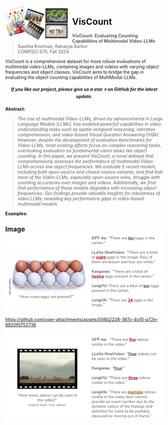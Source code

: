 <img src="img/dataset_visual.png" height="120px" align="left">

# VisCount

> **VisCount: Evaluating Counting Capabilities of Multimodal Video-LLMs**  
> Swetha Krishnan, Rahasya Barkur   
> COMPSCI 670, Fall 2024

VisCount is a comprehensive dataset for more robust evaluations of multimodal video-LLMs, containing images and videos with varying object frequencies and object classes. VisCount aims to bridge the gap in evaluating the object counting capabilities of MultiModal-LLMs.


<h5 align="center"> If you like our project, please give us a star ⭐ on GitHub for the latest update.</h5>

**Abstract:**
> *The rise of multimodal Video-LLMs, driven by advancements in Large Language Models (LLMs), has enabled powerful capabilities in video understanding tasks such as spatio-temporal reasoning, narrative comprehension, and video-based Visual Question Answering (VQA). However, despite the development of evaluation benchmarks for Video-LLMs, most existing efforts focus on complex reasoning tasks, overlooking evaluation on  fundamental vision tasks like object counting. In this paper, we present VisCount, a novel dataset that comprehensively assesses the performance of multimodal Video-LLMs across low object frequencies. We evaluate 5 recent models, including both open-source and closed-source variants, and find that most of the Video-LLMs, especially open-source ones, struggle with counting accuracies over images and videos. Additionally, we find that performance of these models degrades with increasing object frequencies. Our findings provide valuable insights for robustness of video LLMs, revealing key performance gaps in video-based multimodal models.*

**Examples:**

Image
![VisCount_img](/img/VisCount_Dataset_example.png)
---


https://github.com/user-attachments/assets/006b2228-367c-4cf0-a72e-9820f6752736


![VisCount_video](/img/VisCount_Dataset_video3.png)

